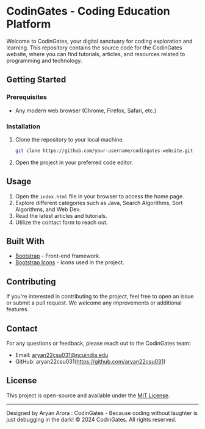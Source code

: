 
# CodinGates - Coding Education Platform

Welcome to CodinGates, your digital sanctuary for coding exploration and learning. This repository contains the source code for the CodinGates website, where you can find tutorials, articles, and resources related to programming and technology.

## Getting Started

### Prerequisites

- Any modern web browser (Chrome, Firefox, Safari, etc.)

### Installation

1. Clone the repository to your local machine.
   ```bash
   git clone https://github.com/your-username/codingates-website.git
   ```
2. Open the project in your preferred code editor.

## Usage

1. Open the `index.html` file in your browser to access the home page.
2. Explore different categories such as Java, Search Algorithms, Sort Algorithms, and Web Dev.
3. Read the latest articles and tutorials.
4. Utilize the contact form to reach out.

## Built With

- [Bootstrap](https://getbootstrap.com/) - Front-end framework.
- [Bootstrap Icons](https://icons.getbootstrap.com/) - Icons used in the project.

## Contributing

If you're interested in contributing to the project, feel free to open an issue or submit a pull request. We welcome any improvements or additional features.

## Contact

For any questions or feedback, please reach out to the CodinGates team:
- Email: aryan22csu031@ncuindia.edu
- GitHub: aryan22csu031(https://github.com/aryan22csu031)

## License

This project is open-source and available under the [MIT License](LICENSE).

---

Designed by Aryan Arora : CodinGates - Because coding without laughter is just debugging in the dark! © 2024 CodinGates. All rights reserved.
```
